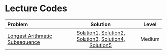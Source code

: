 # Lecture Codes

|  **Problem**  |  **Solution**  |  **Level**  |
|:--------------|:--------------:|:-----------:|
|  [Longest Arithmetic Subsequence](https://www.geeksforgeeks.org/problems/longest-arithmetic-progression1019/1)  |  [Solution1](https://github.com/kishanrajput23/Love-Babbar-CPP-DSA-Course/blob/main/Lectures/Lecture_125/Lecture_Codes/longest_arithmetic_subsequence_1.cpp), [Solution2](https://github.com/kishanrajput23/Love-Babbar-CPP-DSA-Course/blob/main/Lectures/Lecture_125/Lecture_Codes/longest_arithmetic_subsequence_2.cpp), [Solution3](https://github.com/kishanrajput23/Love-Babbar-CPP-DSA-Course/blob/main/Lectures/Lecture_125/Lecture_Codes/longest_arithmetic_subsequence_3.cpp), [Solution4](https://github.com/kishanrajput23/Love-Babbar-CPP-DSA-Course/blob/main/Lectures/Lecture_125/Lecture_Codes/longest_arithmetic_subsequence_4.cpp), [Solution5](https://github.com/kishanrajput23/Love-Babbar-CPP-DSA-Course/blob/main/Lectures/Lecture_125/Lecture_Codes/longest_arithmetic_subsequence_5.cpp)  |  Medium  |

